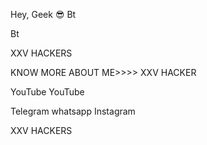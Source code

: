 Hey, Geek 😎
Bt

Bt

XXV HACKERS

KNOW MORE ABOUT ME>>>>
XXV HACKER

YouTube YouTube

Telegram whatsapp Instagram


XXV HACKERS
